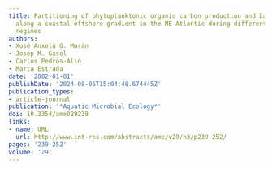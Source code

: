 ```yaml
---
title: Partitioning of phytoplanktonic organic carbon production and bacterial production
  along a coastal-offshore gradient in the NE Atlantic during different hydrographic
  regimes
authors:
- Xosé Anxelu G. Morán
- Josep M. Gasol
- Carlos Pedrós-Alió
- Marta Estrada
date: '2002-01-01'
publishDate: '2024-08-05T15:04:48.674445Z'
publication_types:
- article-journal
publication: '*Aquatic Microbial Ecology*'
doi: 10.3354/ame029239
links:
- name: URL
  url: http://www.int-res.com/abstracts/ame/v29/n3/p239-252/
pages: '239-252'
volume: '29'
---
```

